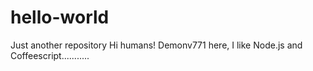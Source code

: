 # hello-world 
Just another  repository
Hi humans!
Demonv771 here, I like Node.js and Coffeescript...........
